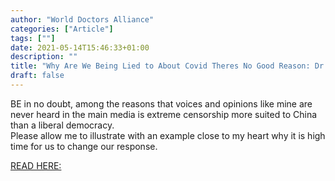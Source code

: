 ```yaml
---
author: "World Doctors Alliance"
categories: ["Article"]
tags: [""]
date: 2021-05-14T15:46:33+01:00
description: ""
title: "Why Are We Being Lied to About Covid Theres No Good Reason: Dr Mike Yeadon"
draft: false
---
```


BE in no doubt, among the reasons that voices and opinions like mine are never heard in the main media is extreme censorship more suited to  China than a liberal democracy.   
Please allow me to illustrate with an  example close to my heart why it is high time for us to change our  response.  

[READ HERE:](https://www.conservativewoman.co.uk/why-are-we-being-lied-to-about-covid-theres-no-good-reason/)

